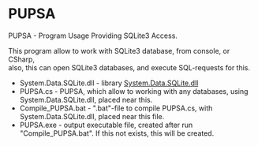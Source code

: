 # PUPSA
PUPSA - Program Usage Providing SQLite3 Access.

This program allow to work with SQLite3 database, from console, or CSharp,<br>
also, this can open SQLite3 databases, and execute SQL-requests for this.


+ System.Data.SQLite.dll			- library [System.Data.SQLite.dll](https://system.data.sqlite.org/index.html/doc/trunk/www/downloads.wiki)
+ PUPSA.cs										- PUPSA, which allow to working with any databases, using System.Data.SQLite.dll, placed near this.
+ Compile_PUPSA.bat						- ".bat"-file to compile PUPSA.cs, with System.Data.SQLite.dll, placed near this file.
+ PUPSA.exe				- output executable file, created after run "Compile_PUPSA.bat". If this not exists, this will be created.

